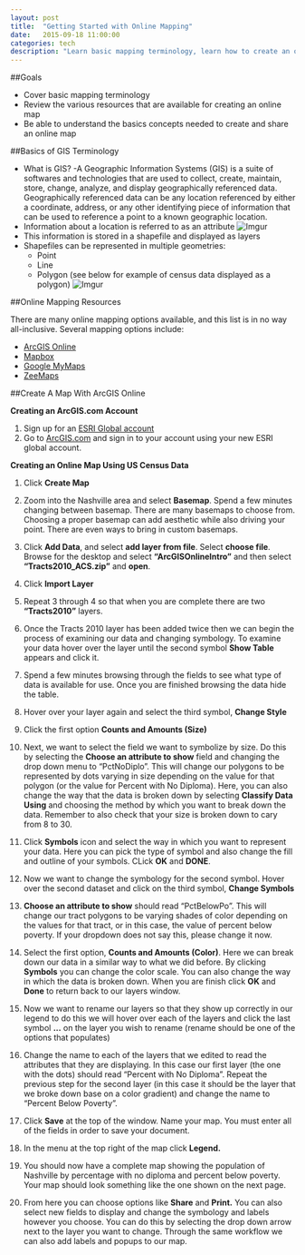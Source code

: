 ```yaml
---
layout: post
title:  "Getting Started with Online Mapping"
date:   2015-09-18 11:00:00
categories: tech
description: "Learn basic mapping terminology, learn how to create an online map, and share your work with others."
---
```


##Goals

  * Cover basic mapping terminology
  * Review the various resources that are available for creating an online map  
  * Be able to understand the basics concepts needed to create and share an online map

##Basics of GIS Terminology

  * What is GIS?
    -A Geographic Information Systems (GIS) is a suite of softwares and technologies that are used to collect, create, maintain, store, change, analyze, and display geographically referenced data.  Geographically referenced data can be any location referenced by either a coordinate, address, or any other identifying piece of information that can be used to reference a point to a known geographic location.
  * Information about a location is referred to as an attribute
![Imgur](http://i.imgur.com/z5FKhjm.png)
  * This information is stored in a shapefile and displayed as layers
  * Shapefiles can be represented in multiple geometries:
     - Point
     - Line
     - Polygon (see below for example of census data displayed as a polygon)
![Imgur](http://i.imgur.com/parR3o9.png)    

##Online Mapping Resources

There are many online mapping options available, and this list is in no way all-inclusive.  Several mapping options include:

* [ArcGIS Online](https://www.arcgis.com/home/webmap/viewer.html?useExisting=1)
* [Mapbox](https://www.mapbox.com)
* [Google MyMaps](https://www.google.com/maps/d/)
* [ZeeMaps](https://www.zeemaps.com)

##Create A Map With ArcGIS Online

**Creating an ArcGIS.com Account**

1.  Sign up for an [ESRI Global account](https://accounts.esri.com/signup)
2.  Go to [ArcGIS.com](http://www.arcgis.com/) and sign in to your account using your new ESRI global account.


**Creating an Online Map Using US Census Data**

1.  Click **Create Map**

2.  Zoom into the Nashville area and select **Basemap**. Spend a few minutes changing between basemap.  There are many basemaps to choose from.  Choosing a proper basemap can add aesthetic while also driving your point.  There are even ways to bring in custom basemaps.

3.  Click **Add Data**, and select **add layer from file**.  Select **choose file**.  Browse for the desktop and select **“ArcGISOnlineIntro”** and then select **“Tracts2010\_ACS.zip”** and **open**.

4.  Click **Import Layer**

5.  Repeat 3 through 4 so that when you are complete there are two **“Tracts2010”** layers.

6.  Once the Tracts 2010 layer has been added twice then we can begin the process of examining our data and changing symbology. To examine your data hover over the layer until the second symbol **Show Table** appears and click it.

7.  Spend a few minutes browsing through the fields to see what type of data is available for use. Once you are finished browsing the data hide the table.

8. Hover over your layer again and select the third symbol, **Change Style**

9. Click the first option **Counts and Amounts (Size)** 

10.  Next, we want to select the field we want to symbolize by size. Do this by selecting the **Choose an attribute to show** field and changing the drop down menu to “PctNoDiplo”. This will change our polygons to be represented by dots varying in size depending on the value for that polygon (or the value for Percent with No Diploma). Here, you can also change the way that the data is broken down by selecting **Classify Data Using** and choosing the method by which you want to break down the data.  Remember to also check that your size is broken down to cary from 8 to 30.

11.  Click **Symbols** icon and select the way in which you want to represent your data.  Here you can pick the type of symbol and also change the fill and outline of your symbols.  CLick **OK** and **DONE**.

12.  Now we want to change the symbology for the second symbol.  Hover over the second dataset and click on the third symbol, **Change Symbols**

13. **Choose an attribute to show** should read “PctBelowPo”. This will change our tract polygons to be varying shades of color depending on the values for that tract, or in this case, the value of percent below poverty.  If your dropdown does not say this, please change it now.

14.  Select the first option, **Counts and Amounts (Color)**.  Here we can break down our data in a similar way to what we did before.  By clicking **Symbols** you can change the color scale.  You can also change the way in which the data is broken down. When you are finish click **OK** and **Done** to return back to our layers window.

15.  Now we want to rename our layers so that they show up correctly in our legend to do this we will hover over each of the layers and click the last symbol **...** on the layer you wish to rename (rename should be one of the options that populates)

16.  Change the name to each of the layers that we edited to read the attributes that they are displaying.  In this case our first layer (the one with the dots) should read “Percent with No Diploma”. Repeat the previous step for the second layer (in this case it should be the layer that we broke down base on a color gradient) and change the name to “Percent Below Poverty”.

17.  Click **Save** at the top of the window. Name your map. You must enter all of the fields in order to save your document.

18.  In the menu at the top right of the map click **Legend.**

19.  You should now have a complete map showing the population of Nashville by percentage with no diploma and percent below poverty.  Your map should look something like the one shown on the next page.

20.  From here you can choose options like **Share** and **Print.** You can also select new fields to display and change the symbology and labels however you choose. You can do this by selecting the drop down arrow next to the layer you want to change. Through the same workflow we can also add labels and popups to our map.
